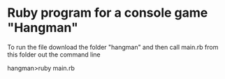 # Ruby program for a console game "Hangman"

To run the file download the folder "hangman" and then call main.rb from this folder out the command line

hangman>ruby main.rb
